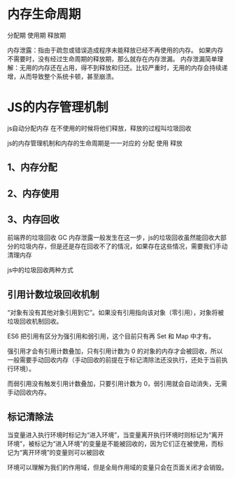 # 内存生命周期
分配期 使用期 释放期

内存泄露：指由于疏忽或错误造成程序未能释放已经不再使用的内存。
如果内存不需要时，没有经过生命周期的释放期，那么就存在内存泄漏。
内存泄漏简单理解：无用的内存还在占用，得不到释放和归还。比较严重时，无用的内存会持续递增，从而导致整个系统卡顿，甚至崩溃。

# JS的内存管理机制
js自动分配内存 在不使用的时候将他们释放，释放的过程叫垃圾回收

js的内存管理机制和内存的生命周期是一一对应的
分配 使用 释放

## 1、内存分配
## 2、内存使用
## 3、内存回收

前端界的垃圾回收 GC
内存泄露一般发生在这一步，js的垃圾回收虽然能回收大部分的垃圾内存，但是还是存在回收不了的情况，如果存在这些情况，需要我们手动清理内存

js中的垃圾回收两种方式
## 引用计数垃圾回收机制
“对象有没有其他对象引用到它”。如果没有引用指向该对象（零引用），对象将被垃圾回收机制回收。

ES6 把引用有区分为强引用和弱引用，这个目前只有再 Set 和 Map 中才有。

强引用才会有引用计数叠加，只有引用计数为 0 的对象的内存才会被回收，所以一般需要手动回收内存（手动回收的前提在于标记清除法还没执行，还处于当前执行环境）。

而弱引用没有触发引用计数叠加，只要引用计数为 0，弱引用就会自动消失，无需手动回收内存。

## 标记清除法
当变量进入执行环境时标记为“进入环境”，当变量离开执行环境时则标记为“离开环境”，被标记为“进入环境”的变量是不能被回收的，因为它们正在被使用，而标记为“离开环境”的变量则可以被回收

环境可以理解为我们的作用域，但是全局作用域的变量只会在页面关闭才会销毁。

